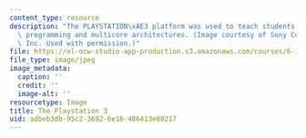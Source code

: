 ```yaml
---
content_type: resource
description: "The PLAYSTATION\xAE3 platform was used to teach students about parallel\
  \ programming and multicore architectures. (Image courtesy of Sony Computer Entertainment,\
  \ Inc. Used with permission.)"
file: https://ol-ocw-studio-app-production.s3.amazonaws.com/courses/6-189-multicore-programming-primer-january-iap-2007/adbeb3db95c236926e16486413e60217_chp_ps3.jpg
file_type: image/jpeg
image_metadata:
  caption: ''
  credit: ''
  image-alt: ''
resourcetype: Image
title: The Playstation 3
uid: adbeb3db-95c2-3692-6e16-486413e60217
---
```

